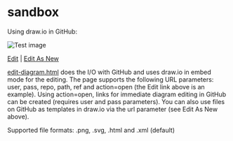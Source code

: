 # sandbox
Using draw.io in GitHub:

![Test image](https://github.com/alderg/drawio-github/raw/master/diagram.png)

<a href="http://www.alderg.com/drawio-github/edit-diagram.html?repo=sandbox&path=test.png" target="_blank">Edit</a> | <a href="https://www.draw.io/?url=https%3A%2F%2Fraw.githubusercontent.com%2Falderg%2Fsandbox%2Fmaster%2Ftest.png" target="_blank">Edit As New</a>

<a href="http://www.alderg.com/drawio-github/edit-diagram.html" target="_blank">edit-diagram.html</a> does the I/O with GitHub and uses draw.io in embed mode for the editing. The page supports the following URL parameters: user, pass, repo, path, ref and action=open (the Edit link above is an example). Using action=open, links for immediate diagram editing in GitHub can be created (requires user and pass parameters). You can also use files on GitHub as templates in draw.io via the url parameter (see Edit As New above).

Supported file formats: .png, .svg, .html and .xml (default)
